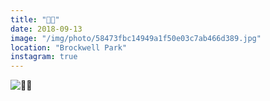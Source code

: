 ```yaml
---
title: "🌿🌿"
date: 2018-09-13
image: "/img/photo/58473fbc14949a1f50e03c7ab466d389.jpg"
location: "Brockwell Park"
instagram: true
---
```


![🌿🌿](/img/photo/58473fbc14949a1f50e03c7ab466d389.jpg)
